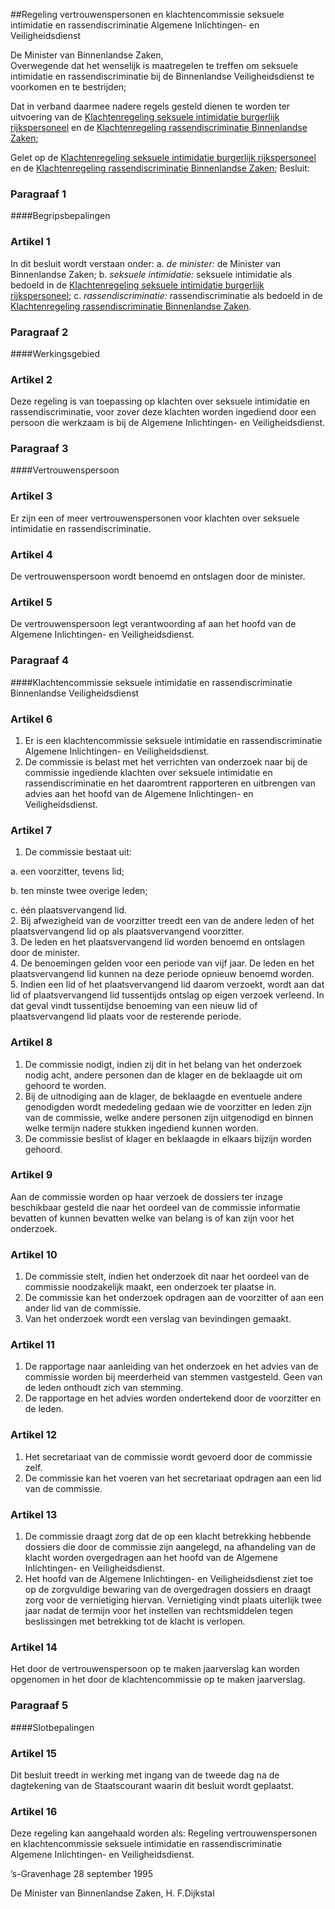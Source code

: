 <meta http-equiv='Content-Type' content='text/html; charset=utf-8' />

##Regeling vertrouwenspersonen en klachtencommissie seksuele intimidatie en rassendiscriminatie Algemene Inlichtingen- en Veiligheidsdienst

De Minister van Binnenlandse Zaken,  
Overwegende dat het wenselijk is maatregelen te treffen om seksuele intimidatie en rassendiscriminatie bij de Binnenlandse Veiligheidsdienst te voorkomen en te bestrijden;

Dat in verband daarmee nadere regels gesteld dienen te worden ter uitvoering van de [Klachtenregeling seksuele intimidatie burgerlijk rijkspersoneel](../../../../../../../../../../ministeriele-regeling/klachtenregeling/seksuele/intimidatie/burgerlijk/rijkspersoneel/BWBR0006835/README.md) en de [Klachtenregeling rassendiscriminatie Binnenlandse Zaken](../../../../../../../../../../ministeriele-regeling/klachtenregeling/rassendiscriminatie/biza/BWBR0007580/README.md);

Gelet op de [Klachtenregeling seksuele intimidatie burgerlijk rijkspersoneel](../../../../../../../../../../ministeriele-regeling/klachtenregeling/seksuele/intimidatie/burgerlijk/rijkspersoneel/BWBR0006835/README.md) en de [Klachtenregeling rassendiscriminatie Binnenlandse Zaken](../../../../../../../../../../ministeriele-regeling/klachtenregeling/rassendiscriminatie/biza/BWBR0007580/README.md);
Besluit:     
### Paragraaf  1  

####Begripsbepalingen

### Artikel  1  

In dit besluit wordt verstaan onder:   a.  *de minister:*   de Minister van Binnenlandse Zaken;    b.  *seksuele intimidatie:*   seksuele intimidatie als bedoeld in de [Klachtenregeling seksuele intimidatie burgerlijk rijkspersoneel](../../../../../../../../../../ministeriele-regeling/klachtenregeling/seksuele/intimidatie/burgerlijk/rijkspersoneel/BWBR0006835/README.md);    c.  *rassendiscriminatie:*   rassendiscriminatie als bedoeld in de [Klachtenregeling rassendiscriminatie Binnenlandse Zaken](../../../../../../../../../../ministeriele-regeling/klachtenregeling/rassendiscriminatie/biza/BWBR0007580/README.md).     

### Paragraaf  2  

####Werkingsgebied

### Artikel  2  

Deze regeling is van toepassing op klachten over seksuele intimidatie en rassendiscriminatie, voor zover deze klachten worden ingediend door een persoon die werkzaam is bij de Algemene Inlichtingen- en Veiligheidsdienst.  

### Paragraaf  3  

####Vertrouwenspersoon

### Artikel  3  

Er zijn een of meer vertrouwenspersonen voor klachten over seksuele intimidatie en rassendiscriminatie.  

### Artikel  4  

De vertrouwenspersoon wordt benoemd en ontslagen door de minister.  

### Artikel  5  

De vertrouwenspersoon legt verantwoording af aan het hoofd van de Algemene Inlichtingen- en Veiligheidsdienst.  

### Paragraaf  4  

####Klachtencommissie seksuele intimidatie en rassendiscriminatie Binnenlandse Veiligheidsdienst

### Artikel  6  

1.  Er is een klachtencommissie seksuele intimidatie en rassendiscriminatie Algemene Inlichtingen- en Veiligheidsdienst.   
2.  De commissie is belast met het verrichten van onderzoek naar bij de commissie ingediende klachten over seksuele intimidatie en rassendiscriminatie en het daaromtrent rapporteren en uitbrengen van advies aan het hoofd van de Algemene Inlichtingen- en Veiligheidsdienst.   

### Artikel  7  

1.  De commissie bestaat uit: 

a. een voorzitter, tevens lid;  

b. ten minste twee overige leden;  

c. één plaatsvervangend lid.     
2.  Bij afwezigheid van de voorzitter treedt een van de andere leden of het plaatsvervangend lid op als plaatsvervangend voorzitter.   
3.  De leden en het plaatsvervangend lid worden benoemd en ontslagen door de minister.   
4.  De benoemingen gelden voor een periode van vijf jaar. De leden en het plaatsvervangend lid kunnen na deze periode opnieuw benoemd worden.   
5.  Indien een lid of het plaatsvervangend lid daarom verzoekt, wordt aan dat lid of plaatsvervangend lid tussentijds ontslag op eigen verzoek verleend. In dat geval vindt tussentijdse benoeming van een nieuw lid of plaatsvervangend lid plaats voor de resterende periode.   

### Artikel  8  

1.  De commissie nodigt, indien zij dit in het belang van het onderzoek nodig acht, andere personen dan de klager en de beklaagde uit om gehoord te worden.   
2.  Bij de uitnodiging aan de klager, de beklaagde en eventuele andere genodigden wordt mededeling gedaan wie de voorzitter en leden zijn van de commissie, welke andere personen zijn uitgenodigd en binnen welke termijn nadere stukken ingediend kunnen worden.   
3.  De commissie beslist of klager en beklaagde in elkaars bijzijn worden gehoord.   

### Artikel  9  

Aan de commissie worden op haar verzoek de dossiers ter inzage beschikbaar gesteld die naar het oordeel van de commissie informatie bevatten of kunnen bevatten welke van belang is of kan zijn voor het onderzoek.  

### Artikel  10  

1.  De commissie stelt, indien het onderzoek dit naar het oordeel van de commissie noodzakelijk maakt, een onderzoek ter plaatse in.   
2.  De commissie kan het onderzoek opdragen aan de voorzitter of aan een ander lid van de commissie.   
3.  Van het onderzoek wordt een verslag van bevindingen gemaakt.   

### Artikel  11  

1.  De rapportage naar aanleiding van het onderzoek en het advies van de commissie worden bij meerderheid van stemmen vastgesteld. Geen van de leden onthoudt zich van stemming.   
2.  De rapportage en het advies worden ondertekend door de voorzitter en de leden.   

### Artikel  12  

1.  Het secretariaat van de commissie wordt gevoerd door de commissie zelf.   
2.  De commissie kan het voeren van het secretariaat opdragen aan een lid van de commissie.   

### Artikel  13  

1.  De commissie draagt zorg dat de op een klacht betrekking hebbende dossiers die door de commissie zijn aangelegd, na afhandeling van de klacht worden overgedragen aan het hoofd van de Algemene Inlichtingen- en Veiligheidsdienst.   
2.  Het hoofd van de Algemene Inlichtingen- en Veiligheidsdienst ziet toe op de zorgvuldige bewaring van de overgedragen dossiers en draagt zorg voor de vernietiging hiervan. Vernietiging vindt plaats uiterlijk twee jaar nadat de termijn voor het instellen van rechtsmiddelen tegen beslissingen met betrekking tot de klacht is verlopen.   

### Artikel  14  

Het door de vertrouwenspersoon op te maken jaarverslag kan worden opgenomen in het door de klachtencommissie op te maken jaarverslag.  

### Paragraaf  5  

####Slotbepalingen

### Artikel  15  

Dit besluit treedt in werking met ingang van de tweede dag na de dagtekening van de Staatscourant waarin dit besluit wordt geplaatst.  

### Artikel  16  

Deze regeling kan aangehaald worden als: Regeling vertrouwenspersonen en klachtencommissie seksuele intimidatie en rassendiscriminatie Algemene Inlichtingen- en Veiligheidsdienst.  

’s-Gravenhage 
28 september 1995    

De 
Minister van Binnenlandse Zaken, 
H. F.Dijkstal    
